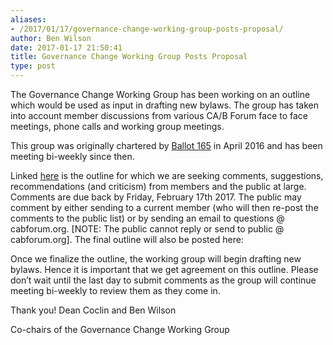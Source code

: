 ```yaml
---
aliases:
- /2017/01/17/governance-change-working-group-posts-proposal/
author: Ben Wilson
date: 2017-01-17 21:50:41
title: Governance Change Working Group Posts Proposal
type: post
---
```


The Governance Change Working Group has been working on an outline which would be used as input in drafting new bylaws. The group has taken into account member discussions from various CA/B Forum face to face meetings, phone calls and working group meetings.

This group was originally chartered by [Ballot 165][1] in April 2016 and has been meeting bi-weekly since then.

Linked [here][2] is the outline for which we are seeking comments, suggestions, recommendations (and criticism) from members and the public at large. Comments are due back by Friday, February 17th 2017. The public may comment by either sending to a current member (who will then re-post the comments to the public list) or by sending an email to questions @ cabforum.org. \[NOTE: The public cannot reply or send to public @ cabforum.org\]. The final outline will also be posted here:

Once we finalize the outline, the working group will begin drafting new bylaws. Hence it is important that we get agreement on this outline. Please don’t wait until the last day to submit comments as the group will continue meeting bi-weekly to review them as they come in.

Thank you!
Dean Coclin and Ben Wilson

Co-chairs of the Governance Change Working Group

[1]: /2016/03/31/ballot-165-formation-of-governance-review-working-group/
[2]: /current-work/governance-working-group/